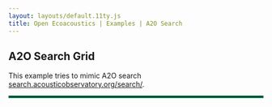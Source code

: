 ```yaml
---
layout: layouts/default.11ty.js
title: Open Ecoacoustics | Examples | A2O Search
---
```


## A2O Search Grid

This example tries to mimic A2O search [search.acousticobservatory.org/search/](https://search.acousticobservatory.org/search/?q=https%3A%2F%2Fapi.search.acousticobservatory.org%2Fapi%2Fv1%2Fa2o%2Faudio_recordings%2Fdownload%2Fflac%2F256800%3Fstart_offset%3D4035%26end_offset%3D4040).

<section>
  <oe-axes class="main-spectrogram">
    <oe-indicator class="main-spectrogram">
      <oe-spectrogram
        id="main-spectrogram"
        class="main-spectrogram"
        src="https://api.search.acousticobservatory.org/api/v1/a2o/audio_recordings/download/flac/256800?start_offset=4035&end_offset=4040"
        window-size="128"
      ></oe-spectrogram>
    </oe-indicator>
  </oe-axes>
  <oe-media-controls for="main-spectrogram"></oe-media-controls>

  <hr />

  <div id="search-grid-container" class="grid-container"></div>
</section>

<script>
(() => {
class GridItem {
  constructor(data) {
    Object.assign(this, data);
  }

  Filename;
  FileId;
  Datetime;
  Site;
  Subsite;
  SiteId;
  Offset;
  AudioLink;
  Distance;
}

/** @type {GridItem[]} */
let gridItems = [];

const itemsPerPage = 24;
let page = 0;

/**
 * @param {String} dateString
 * @returns {String}
 */
function formatDateString(dateString) {
  const dateObject = new Date(dateString);

  return dateObject.toLocaleString('en-GB', {
    day: '2-digit',
    month: '2-digit',
    year: 'numeric',
    hour: '2-digit',
    minute: '2-digit',
    second: '2-digit',
    timeZone: 'UTC'
  });
}

/**
 * @param {typeof GridItem} item
 * @returns {String}
 */
function listenUrl(item) {
  const startOffset = item.Offset;
  const endOffset = item.Offset + 30;

  return `https://data.acousticobservatory.org/listen/${item.FileId}?start=${startOffset}&end=${endOffset}`;
}

function initGridItems() {
  const itemsEndpoint = "/public/grid-items.json";
  fetch(itemsEndpoint)
    .then(async (response) => {
      const responseItems = await response.json()

      gridItems = responseItems.map((data) =>
        new GridItem(data)
      )
    })
    .then(() => {
      createGrid()
    });
}

function createGrid() {
  const gridContainer = document.getElementById("search-grid-container");

  const startIndex = page * itemsPerPage;
  const endIndex = startIndex + itemsPerPage;

  const pageItems = gridItems.slice(startIndex, endIndex);

  for (const i in pageItems) {
    gridContainer.appendChild(GridCard(i, pageItems[i]));
  }
}

/**
 * @param {Number} id
 * @param {typeof GridItem} item
 * @returns {HTMLElement}
 */
function Spectrogram(id, item) {
  const element = document.createElement("oe-spectrogram");
  element.setAttribute("id", id);
  element.setAttribute("src", item.AudioLink);
  element.className = "search-card-spectrogram";

  return element;
}

/**
 * @param {Number} id
 * @returns {HTMLElement}
 */
function MediaControls(id) {
  const element = document.createElement("oe-media-controls");
  element.setAttribute("for", id);
  element.className = "search-card-controls";

  return element;
}

/**
 * @param {typeof GridItem} item
 * @returns {HTMLElement}
 */
function AudioDetails(item) {
  const element = document.createElement("div");
  element.className = "search-card-details";

  element.innerHTML = `
    <section>
      <div class="details-text">
        <span class="details-title">Site:</span> <span>${item.Subsite}</span>
      </div>

      <div class="details-text">
        <span class="details-title">Recorded:</span> <span>${formatDateString(item.Datetime)}</span>
      </div>

      <div class="details-text">
        <span class="details-title">Result:</span> <span>${formatDateString(item.Datetime)}</span>
      </div>
    </section>

    <section class="details-links">
      <a href="${listenUrl(item)}" style="float: left;">Full Recording</a>
      <a href="#noop" style="float: right;">Use in new search</a>
    </section>
  `;

  return element;
}

/**
 * @param {Number} id
 * @param {typeof GridItem} item
 * @returns {HTMLElement}
 */
function GridCard(id, item) {
  const uniqueId = `search-grid-${id}`;

  const cardElement = document.createElement("div");
  cardElement.className = "search-grid-card";

  const spectrogramElement = Spectrogram(uniqueId, item);
  const detailsElement = AudioDetails(item);
  const mediaControlsElement = MediaControls(uniqueId);

  cardElement.appendChild(spectrogramElement);
  cardElement.appendChild(detailsElement);
  cardElement.appendChild(mediaControlsElement);

  return cardElement;
}

window.addEventListener("load", () => initGridItems());
})();
</script>

<style>
:root {
  --primary-color: #037447;
}

hr {
  border: 2px solid var(--primary-color);
  opacity: 1;
}

oe-spectrogram {
    position: relative;
    width: 300px;
}

.main-spectrogram {
  position: relative;
  width: 1200px;
  height: 200px;
}

.grid-container {
  display: flex;
  flex-wrap: wrap;

  > * {
    margin: 0.5rem;
    border-radius: 0.5rem;
  }
}

.search-grid-card {
  position: relative;
  border: solid 1px rgba(0, 0, 0, 0.2);
  box-shadow: 0 2px 4px rgba(0, 0, 0, 0.1);
}

.search-card-spectrogram {
  position: relative;
  width: 300px;
}

.search-card-details {
  padding: 1rem;

  .details-text {
    display: grid;
    grid-template-columns: 1fr 2fr;

    & > .details-title {
      font-weight: bold;
    }
  }

  .details-links {
    padding-top: 1rem;
    padding-bottom: 1.5rem;

    & a {
      color: var(--primary-color);
    }
  }
}

.search-card-controls {
  position: absolute;
  top: 0.5rem;
  right: 0.5rem;
  border-radius: 9999em;
  border-color: var(--primary-color);
  padding: 0px;
  zoom: 0.75;
}
</style>
